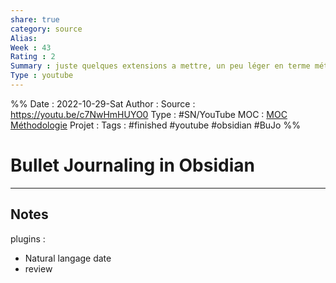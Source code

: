 ```yaml
---
share: true 
category: source
Alias:
Week : 43
Rating : 2
Summary : juste quelques extensions a mettre, un peu léger en terme méthodo ou conseils.
Type : youtube
---
```

%%
Date : 2022-10-29-Sat
Author :
Source : https://youtu.be/c7NwHmHUYO0
Type : #SN/YouTube 
MOC : [MOC Méthodologie](MOC%20M%C3%A9thodologie.md)
Projet : 
Tags : #finished  #youtube #obsidian #BuJo
%%

# Bullet Journaling in Obsidian


***

## Notes
plugins :
- Natural langage date
- review
